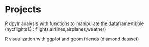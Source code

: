 # Projects


R dpylr analysis with functions to manipulate the dataframe/tibble (nycflights13 : flights,airlines,airplanes,weather)


R visualization with ggplot and geom friends (diamond dataset)
